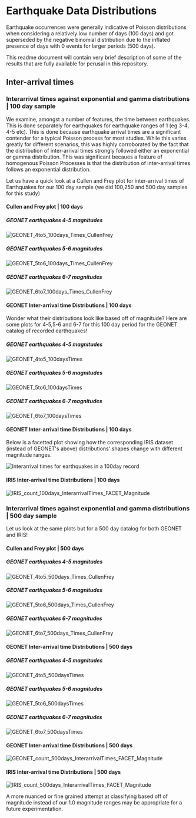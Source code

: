 # Earthquake Data Distributions 
 
Earthquake occurrences were generally indicative of Poisson distributions when considering a relatively low number of days (100 days) and got superseded by the negative binomial distribution due to the inflated presence of days with 0 events for larger periods (500 days).

This readme document will contain very brief description of some of the results that are fully available for perusal in this repository.

## Inter-arrival times

### Interarrival times against exponential and gamma distributions | 100 day sample

We examine, amongst a number of features, the time between earthquakes. This is done separately for earthquakes for earthquake ranges of 1 (eg 3-4, 4-5 etc). This is done because earthquake arrival times are a significant contender for a typical Poisson process for most studies. While this varies greatly for different scenarios, this was highly corroborated by the fact that the distribution of inter-arrival times strongly followed either an exponential or gamma distribution.  This was significant becaues a feature of homogenous Poisson Processes is that the distribution of inter-arrival times follows an exponential distribution.

Let us have a quick look at a Cullen and Frey plot for inter-arrival times of Earthquakes for our 100 day sample (we did 100,250 and 500 day samples for this study)

#### Cullen and Frey plot | 100 days

##### GEONET earthquakes 4-5 magnitudes
![GEONET_4to5_100days_Times_CullenFrey](https://user-images.githubusercontent.com/100022747/210140996-a8b15097-14a8-455e-9ef7-4dc26b19677a.png)
##### GEONET earthquakes 5-6 magnitudes
![GEONET_5to6_100days_Times_CullenFrey](https://user-images.githubusercontent.com/100022747/210141161-3176b4c2-ac5d-4f5f-bc98-a7ae8a80b251.png)
##### GEONET earthquakes 6-7 magnitudes
![GEONET_6to7_100days_Times_CullenFrey](https://user-images.githubusercontent.com/100022747/210141162-e24df1a8-469a-429b-bf34-4da5195998a0.png)


#### GEONET Inter-arrival time Distributions | 100 days

Wonder what their distributions look like based off of magnitude? Here are some plots for 4-5,5-6 and 6-7 for this 100 day period for the GEONET catalog of recorded earthquakes!
##### GEONET earthquakes 4-5 magnitudes
![GEONET_4to5_100daysTimes](https://user-images.githubusercontent.com/100022747/210141079-07d50068-0528-4768-9569-ebc6281e901e.png)
##### GEONET earthquakes 5-6 magnitudes
![GEONET_5to6_100daysTimes](https://user-images.githubusercontent.com/100022747/210141080-de1818e8-1102-4ae0-879d-ae44e6fa3567.png)
##### GEONET earthquakes 6-7 magnitudes
![GEONET_6to7_100daysTimes](https://user-images.githubusercontent.com/100022747/210141081-c75bf470-7cba-4e4e-bc86-f12e8839c1c8.png)

#### GEONET Inter-arrival time Distributions | 100 days

Below is a facetted plot showing how the corresponding IRIS dataset (instead of GEONET's above) distributions' shapes change with different magnitude ranges.

![Interarrival times for earthquakes in a 100day record](https://user-images.githubusercontent.com/100022747/210140775-76c955f9-fa0f-4cb4-b5d7-a5c305dd54fc.png)

#### IRIS Inter-arrival time Distributions | 100 days

![IRIS_count_100days_InterarrivalTimes_FACET_Magnitude](https://user-images.githubusercontent.com/100022747/210141234-dc9bbfbe-29c6-476a-a133-5fa6dc47bef0.png)



### Interarrival times against exponential and gamma distributions | 500 day sample

Let us look at the same plots but for a 500 day catalog for both GEONET and IRIS!


#### Cullen and Frey plot | 500 days

##### GEONET earthquakes 4-5 magnitudes
![GEONET_4to5_500days_Times_CullenFrey](https://user-images.githubusercontent.com/100022747/210141176-cfcbd591-99f6-4e0c-845c-96dac6dfe518.png)
##### GEONET earthquakes 5-6 magnitudes
![GEONET_5to6_500days_Times_CullenFrey](https://user-images.githubusercontent.com/100022747/210141178-569d517f-6a9e-42f9-8740-04c75608d533.png)
##### GEONET earthquakes 6-7 magnitudes
![GEONET_6to7_500days_Times_CullenFrey](https://user-images.githubusercontent.com/100022747/210141180-0bed4bae-8531-40aa-9548-2b1abf6e5083.png)

#### GEONET Inter-arrival time Distributions | 500 days
##### GEONET earthquakes 4-5 magnitudes
![GEONET_4to5_500daysTimes](https://user-images.githubusercontent.com/100022747/210141193-18867b18-daa4-4750-80d1-f40b43757496.png)
##### GEONET earthquakes 5-6 magnitudes
![GEONET_5to6_500daysTimes](https://user-images.githubusercontent.com/100022747/210141194-de4084c2-e944-407c-98da-7dd675ff3f6d.png)
##### GEONET earthquakes 6-7 magnitudes
![GEONET_6to7_500daysTimes](https://user-images.githubusercontent.com/100022747/210141192-2a5ae89a-602e-4c98-a7de-376a236988dd.png)
#### GEONET Inter-arrival time Distributions | 500 days


![GEONET_count_500days_InterarrivalTimes_FACET_Magnitude](https://user-images.githubusercontent.com/100022747/210141241-331d3ca3-7b1c-4145-8bb5-691fc9c08680.png)

#### IRIS Inter-arrival time Distributions | 500 days



![IRIS_count_500days_InterarrivalTimes_FACET_Magnitude](https://user-images.githubusercontent.com/100022747/210141248-5f7d908a-3d7d-4266-8845-9611a6f4e6bb.png)


A more nuanced or fine grained attempt at classifying based off of magnitude instead of our 1.0 magnitude ranges may be appropriate for a future experimentation.
